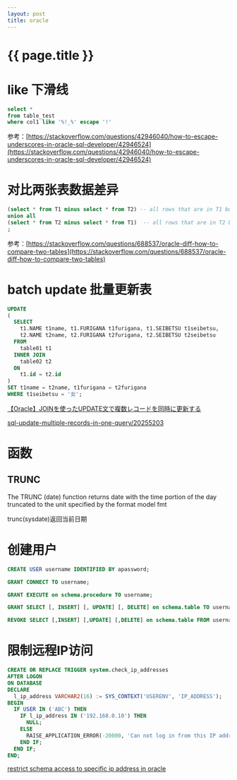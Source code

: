 ```yaml
---
layout: post
title: oracle
---
```

{{ page.title }}
================

# like 下滑线

```sql
select *
from table_test
where col1 like '%!_%' escape '!'
```

参考：[https://stackoverflow.com/questions/42946040/how-to-escape-underscores-in-oracle-sql-developer/42946524](https://stackoverflow.com/questions/42946040/how-to-escape-underscores-in-oracle-sql-developer/42946524)

# 对比两张表数据差异

```sql
(select * from T1 minus select * from T2) -- all rows that are in T1 but not in T2
union all
(select * from T2 minus select * from T1)  -- all rows that are in T2 but not in T1
;
```

参考：[https://stackoverflow.com/questions/688537/oracle-diff-how-to-compare-two-tables](https://stackoverflow.com/questions/688537/oracle-diff-how-to-compare-two-tables)

# batch update 批量更新表

```sql
UPDATE
(
  SELECT 
    t1.NAME t1name, t1.FURIGANA t1furigana, t1.SEIBETSU t1seibetsu,
    t2.NAME t2name, t2.FURIGANA t2furigana, t2.SEIBETSU t2seibetsu
  FROM
    table01 t1
  INNER JOIN 
    table02 t2
  ON 
    t1.id = t2.id
)
SET t1name = t2name, t1furigana = t2furigana
WHERE t1seibetsu = '女';
```

[【Oracle】JOINを使ったUPDATE文で複数レコードを同時に更新する](http://replication.hatenablog.com/entry/2014/09/16/103000)

[sql-update-multiple-records-in-one-query/20255203](https://stackoverflow.com/questions/20255138/sql-update-multiple-records-in-one-query/20255203)

# 函数

## TRUNC

The TRUNC (date) function returns date with the time portion of the day truncated to the unit specified by the format model fmt

trunc(sysdate)返回当前日期

# 创建用户

```sql
CREATE USER username IDENTIFIED BY apassword;

GRANT CONNECT TO username;

GRANT EXECUTE on schema.procedure TO username;

GRANT SELECT [, INSERT] [, UPDATE] [, DELETE] on schema.table TO username; -- 授权

REVOKE SELECT [,INSERT] [,UPDATE] [,DELETE] on schema.table FROM username; -- 收回权限
```

# 限制远程IP访问

```sql
CREATE OR REPLACE TRIGGER system.check_ip_addresses 
AFTER LOGON 
ON DATABASE
DECLARE 
  l_ip_address VARCHAR2(16) := SYS_CONTEXT('USERENV', 'IP_ADDRESS'); 
BEGIN 
  IF USER IN ('ABC') THEN
    IF l_ip_address IN ('192.168.0.10') THEN
      NULL;
    ELSE
      RAISE_APPLICATION_ERROR(-20000, 'Can not log in from this IP address (' || l_ip_address || ')');
    END IF;
  END IF;
END; 
```

[restrict schema access to specific ip address in oracle](https://stackoverflow.com/questions/20780130/restrict-schema-access-to-specific-ip-address-in-oracle)
